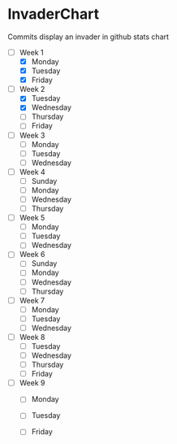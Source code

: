 # InvaderChart
Commits display an invader in github stats chart 
    
- [ ] Week 1
  - [X] Monday
  - [X] Tuesday
  - [X] Friday
- [ ] Week 2
  - [X] Tuesday
  - [X] Wednesday
  - [ ] Thursday
  - [ ] Friday
- [ ] Week 3
  - [ ] Monday
  - [ ] Tuesday
  - [ ] Wednesday
- [ ] Week 4
  - [ ] Sunday
  - [ ] Monday
  - [ ] Wednesday
  - [ ] Thursday
- [ ] Week 5
  - [ ] Monday
  - [ ] Tuesday
  - [ ] Wednesday
- [ ] Week 6
  - [ ] Sunday
  - [ ] Monday
  - [ ] Wednesday
  - [ ] Thursday
- [ ] Week 7
  - [ ] Monday
  - [ ] Tuesday
  - [ ] Wednesday
- [ ] Week 8
  - [ ] Tuesday
  - [ ] Wednesday
  - [ ] Thursday
  - [ ] Friday
- [ ] Week 9
  - [ ] Monday
  - [ ] Tuesday
  - [ ] Friday

 
